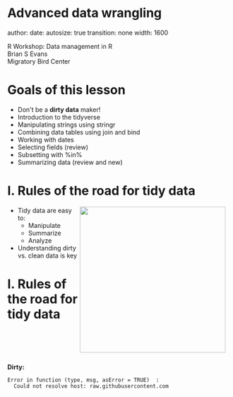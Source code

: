 Advanced data wrangling
========================================================
author: 
date: 
autosize: true
transition: none
width: 1600
  
R Workshop: Data management in R  
Brian S Evans  
Migratory Bird Center 


Goals of this lesson
========================================================

- Don't be a **dirty data** maker!
- Introduction to the tidyverse
- Manipulating strings using stringr  
- Combining data tables using join and bind  
- Working with dates  
- Selecting fields (review)  
- Subsetting with %in%  
- Summarizing data (review and new)  

I. Rules of the road for tidy data 
========================================================
<img style="float: right; width:330px; height:330px; margin: 0px 10px 10px 0px;" src="https://pbs.twimg.com/profile_images/677589103710306304/m56O6Wgf.jpg">

- Tidy data are easy to:
  - Manipulate
  - Summarize
  - Analyze
- Understanding dirty vs. clean data is key

I. Rules of the road for tidy data
========================================================
<br style="clear:both" />

**Dirty:**
















































































































```
Error in function (type, msg, asError = TRUE)  : 
  Could not resolve host: raw.githubusercontent.com
```
